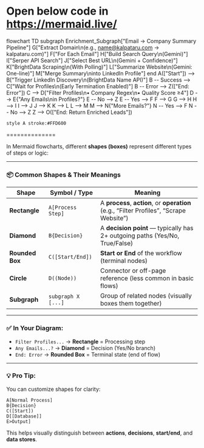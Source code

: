 Open below code in https://mermaid.live/
==============

flowchart TD
 subgraph Enrichment_Subgraph["Email → Company Summary Pipeline"]
        G["Extract Domain\n(e.g., name@kalpataru.com → kalpataru.com)"]
        F["For Each Email"]
        H["Build Search Query\n(Gemini)"]
        I["Serper API Search"]
        J["Select Best URL\n(Gemini + Confidence)"]
        K["BrightData Scraping\n(With Polling)"]
        L["Summarize Website\n(Gemini: One-line)"]
        M["Merge Summary\ninto LinkedIn Profile"]
  end
    A(["Start"]) --> B["Trigger LinkedIn Discovery\n(BrightData Name API)"]
    B -- Success --> C["Wait for Profiles\n(Early Termination Enabled)"]
    B -- Error --> Z(["End: Error"])
    C --> D["Filter Profiles\n• Company Regex\n• Quality Score ≥4"]
    D --> E{"Any Emails\nin Profiles?"}
    E -- No --> Z
    E -- Yes --> F
    F --> G
    G --> H
    H --> I
    I --> J
    J --> K
    K --> L
    L --> M
    M --> N{"More Emails?"}
    N -- Yes --> F
    N -- No --> Z
    Z --> O(["End: Return Enriched Leads"])

    style A stroke:#FFD600

==============


In Mermaid flowcharts, different **shapes (boxes)** represent different types of steps or logic:

---

### 📦 Common Shapes & Their Meanings

| Shape          | Symbol / Type      | Meaning                                                                 |
|----------------|--------------------|-------------------------------------------------------------------------|
| **Rectangle**  | `A[Process Step]`  | A **process**, **action**, or **operation** (e.g., “Filter Profiles”, “Scrape Website”) |
| **Diamond**    | `B{Decision}`      | A **decision point** — typically has 2+ outgoing paths (Yes/No, True/False) |
| **Rounded Box**| `C([Start/End])`   | **Start or End** of the workflow (terminal nodes)                       |
| **Circle**     | `D((Node))`        | Connector or off-page reference (less common in basic flows)            |
| **Subgraph**   | `subgraph X [...]` | Group of related nodes (visually boxes them together)                   |

---

### ✅ In Your Diagram:
- `Filter Profiles...` → **Rectangle** = Processing step
- `Any Emails...?` → **Diamond** = Decision (Yes/No branch)
- `End: Error` → **Rounded Box** = Terminal state (end of flow)

---

### 💡 Pro Tip:
You can customize shapes for clarity:
```mermaid
A[Normal Process]
B{Decision}
C([Start])
D[[Database]]
E>Output]
```

This helps visually distinguish between **actions**, **decisions**, **start/end**, and **data stores**.

